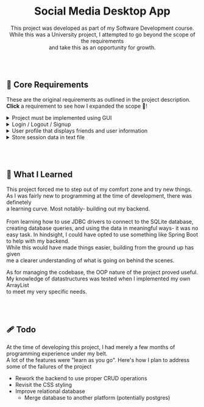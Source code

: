 <h1 align="center"> Social Media Desktop App</h1>

<p align="center">This project was developed as part of my Software Development course.</br>
While this was a University project, I attempted to go beyond the scope of the requirements</br> and take this 
as an opportunity for growth. </p>


</br></br>
## :notebook_with_decorative_cover: Core Requirements

These are the original requirements as outlined in the project description.</br>
**Click** a requirement to see how I expanded the scope  	:partying_face:!


<details>
    <summary>Project must be implemented using GUI</summary>
    ###

    1. Link to external stylesheet (css)
    2. Landing page
    3. Sidebar navigation
    4. Transition effects
    
</details>

<details>
    <summary>Login / Logout / Signup</summary> 
    
    1. Password encryption
    2. Reset password
    3. Max attempts lock
    
</details>

<details>
    <summary>User profile that displays friends and user information</summary>
    
    1. Multi-tab profile page
    2. Option to edit profiles / add profile picture
    3. Add / remove friends
    4. Display's user's posts
    
</details>

<details>
    <summary>Store session data in text file</summary>

    1. Full backend database using SQLite and JDBC
    
</details>

</br></br>
## :brain: What I Learned

This project forced me to step out of my comfort zone and try new things. </br>
As I was fairly new to programming at the time of development, there was definetely</br> a learning curve. 
Most notably- building out my backend. </br></br>From learning how to use JDBC drivers to connect
to the SQLite database, </br>creating database queries, and using the data in meaningful ways- it was no easy task.
In hindsight, I could have opted to use something like Spring Boot to help with my backend. <br/>
While this would have made things easier, building from the ground up has given</br>
me a clearer understanding of what is going on behind the scenes. </br>

As for managing the codebase, the OOP nature of the project proved useful.</br>
My knowledge of datastructures was tested when I implemented my own ArrayList</br>
to meet my very specific needs.</br>

</br></br>
## :adhesive_bandage: Todo 

At the time of developing this project, I had merely a few months of programming experience under my belt. </br> 
A lot of the features were "learn as you go". Here's how I plan to address some of the failures of the project

* Rework the backend to use proper CRUD operations
* Revisit the CSS styling 
* Improve relational database
    * Merge database to another platform (potentially postgres)
